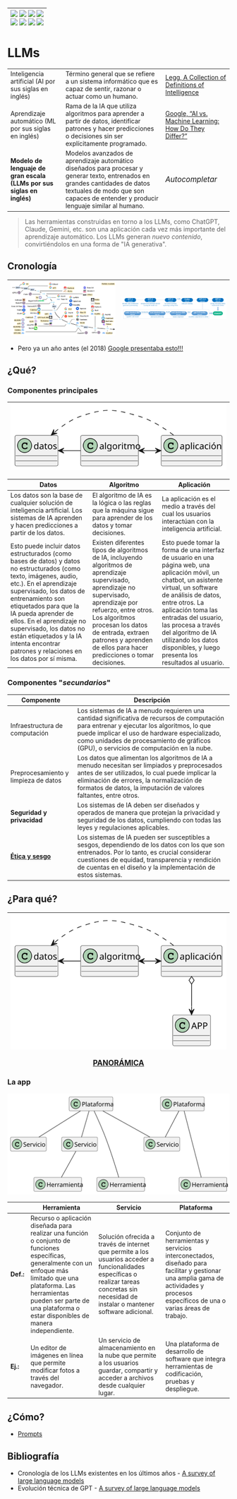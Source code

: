 <div align=right>

|[![](https://img.shields.io/badge/-Inicio-FFF?style=flat&logo=Emlakjet&logoColor=black)](/README.md) [![](https://img.shields.io/badge/-Introducción-FFF?style=flat&logo=abbrobotstudio&logoColor=black)](/documentos/intro.md) [![](https://img.shields.io/badge/-Modelos_de_lenguaje-FFF?style=flat&logo=LiveChat&logoColor=black)](/documentos/LLMs.md) [![](https://img.shields.io/badge/-Panorámica-FFF?style=flat&logo=openstreetmap&logoColor=black)](/documentos/panoramica.md)<br>  [![](https://img.shields.io/badge/-Prompts-FFF?style=flat&logo=Proton&logoColor=black)](/documentos/prompts/README.md) [![](https://img.shields.io/badge/-Ing,_de_prompts-FFF?style=flat&logo=googleearthengine&logoColor=black)](/documentos/ingenieriaDePrompts/README.md) [![](https://img.shields.io/badge/-Patrones-FFF?style=flat&logo=textpattern&logoColor=black)](/documentos/ingenieriaDePrompts/patrones/README.md) [![](https://img.shields.io/badge/-Casos_de_uso-FFF?style=flat&logo=gitbook&logoColor=black)](/documentos/casosDeUso/README.md)|
|-:|

</div>

# LLMs

| | | |
|-|-|-|
Inteligencia artificial (AI por sus siglas en inglés)|Término general que se refiere a un sistema informático que es capaz de sentir, razonar o actuar como un humano.|[Legg, A Collection of Definitions of Intelligence](https://www.researchgate.net/publication/1895883_A_Collection_of_Definitions_of_Intelligence)
Aprendizaje automático (ML por sus siglas en inglés)|Rama de la IA que utiliza algoritmos para aprender a partir de datos, identificar patrones y hacer predicciones o decisiones sin ser explícitamente programado.|[Google, “AI vs. Machine Learning: How Do They Differ?”](https://cloud.google.com/learn/artificial-intelligence-vs-machine-learning?hl=es)
**Modelo de lenguaje de gran escala (LLMs por sus siglas en inglés)**|Modelos avanzados de aprendizaje automático diseñados para procesar y generar texto, entrenados en grandes cantidades de datos textuales de modo que son capaces de entender y producir lenguaje similar al humano.|<big>*Autocompletar*</big>

> Las herramientas construidas en torno a los LLMs, como ChatGPT, Claude, Gemini, etc. son una aplicación cada vez más importante del aprendizaje automático. Los LLMs generan *nuevo contenido*, convirtiéndolos en una forma de "IA generativa".

## Cronología

|![](/documentos/imagenes/timelineLLMs.png)|![](/documentos/imagenes/timelineChatGPT.png)|
|-|-|

- Pero ya un año antes (el 2018) [Google presentaba esto!!!](https://www.youtube.com/watch?v=l9BTMWOupGM)

## ¿Qué?

### Componentes principales

<div align=center>

|![](/documentos/imagenes/modelosUML/componentes.svg)|
|-|

</div>

|Datos|Algoritmo|Aplicación|
|-|-|-|
Los datos son la base de cualquier solución de inteligencia artificial. Los sistemas de IA aprenden y hacen predicciones a partir de los datos.|El algoritmo de IA es la lógica o las reglas que la máquina sigue para aprender de los datos y tomar decisiones. |La aplicación es el medio a través del cual los usuarios interactúan con la inteligencia artificial. 
Esto puede incluir datos estructurados (como bases de datos) y datos no estructurados (como texto, imágenes, audio, etc.). En el aprendizaje supervisado, los datos de entrenamiento son etiquetados para que la IA pueda aprender de ellos. En el aprendizaje no supervisado, los datos no están etiquetados y la IA intenta encontrar patrones y relaciones en los datos por sí misma.|Existen diferentes tipos de algoritmos de IA, incluyendo algoritmos de aprendizaje supervisado, aprendizaje no supervisado, aprendizaje por refuerzo, entre otros. Los algoritmos procesan los datos de entrada, extraen patrones y aprenden de ellos para hacer predicciones o tomar decisiones.|Esto puede tomar la forma de una interfaz de usuario en una página web, una aplicación móvil, un chatbot, un asistente virtual, un software de análisis de datos, entre otros. La aplicación toma las entradas del usuario, las procesa a través del algoritmo de IA utilizando los datos disponibles, y luego presenta los resultados al usuario.

### Componentes "*secundarios*"

|Componente|Descripción
|-|-|
Infraestructura de computación|Los sistemas de IA a menudo requieren una cantidad significativa de recursos de computación para entrenar y ejecutar los algoritmos, lo que puede implicar el uso de hardware especializado, como unidades de procesamiento de gráficos (GPU), o servicios de computación en la nube.
Preprocesamiento y limpieza de datos|Los datos que alimentan los algoritmos de IA a menudo necesitan ser limpiados y preprocesados antes de ser utilizados, lo cual puede implicar la eliminación de errores, la normalización de formatos de datos, la imputación de valores faltantes, entre otros.
**Seguridad y privacidad**|Los sistemas de IA deben ser diseñados y operados de manera que protejan la privacidad y seguridad de los datos, cumpliendo con todas las leyes y regulaciones aplicables.
[**Ética y sesgo**](etica@AI.md)|Los sistemas de IA pueden ser susceptibles a sesgos, dependiendo de los datos con los que son entrenados. Por lo tanto, es crucial considerar cuestiones de equidad, transparencia y rendición de cuentas en el diseño y la implementación de estos sistemas.

## ¿Para qué?

<div align=center>

|![](/documentos/imagenes/modelosUML/componentes2.svg)|
|:-:|
<big>[**PANORÁMICA**](Panoramica.md)</big>

</div>

### La app

<div align=center>

![](/documentos/imagenes/modelosUML/plataformaServicioHerramienta.svg)

||Herramienta|Servicio|Plataforma|
|-|-|-|-|
|**Def.:**|Recurso o aplicación diseñada para realizar una función o conjunto de funciones específicas, generalmente con un enfoque más limitado que una plataforma. Las herramientas pueden ser parte de una plataforma o estar disponibles de manera independiente.|Solución ofrecida a través de internet que permite a los usuarios acceder a funcionalidades específicas o realizar tareas concretas sin necesidad de instalar o mantener software adicional.|Conjunto de herramientas y servicios interconectados, diseñado para facilitar y gestionar una amplia gama de actividades y procesos específicos de una o varias áreas de trabajo.
|**Ej.:**|Un editor de imágenes en línea que permite modificar fotos a través del navegador.|Un servicio de almacenamiento en la nube que permite a los usuarios guardar, compartir y acceder a archivos desde cualquier lugar.|Una plataforma de desarrollo de software que integra herramientas de codificación, pruebas y despliegue.

</div>

## ¿Cómo?

- [Prompts](prompts/README.md)



## Bibliografía

- Cronología de los LLMs existentes en los últimos años - [A survey of large language models](https://arxiv.org/pdf/2303.18223v12.pdf)
- Evolución técnica de GPT - [A survey of large language models](https://arxiv.org/pdf/2303.18223v12.pdf)
